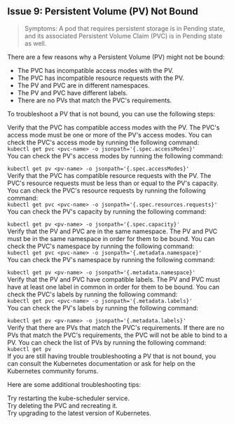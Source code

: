 ## Issue 9: Persistent Volume (PV) Not Bound
> Symptoms: A pod that requires persistent storage is in Pending state, and its associated Persistent Volume Claim (PVC) is in Pending state as well.

There are a few reasons why a Persistent Volume (PV) might not be bound:

* The PVC has incompatible access modes with the PV.
* The PVC has incompatible resource requests with the PV.
* The PV and PVC are in different namespaces.
* The PV and PVC have different labels.
* There are no PVs that match the PVC's requirements.

To troubleshoot a PV that is not bound, you can use the following steps:

Verify that the PVC has compatible access modes with the PV. The PVC's access mode must be one or more of the PV's access modes. You can check the PVC's access mode by running the following command:<br />
`kubectl get pvc <pvc-name> -o jsonpath='{.spec.accessModes}'`<br />
You can check the PV's access modes by running the following command:<br />

`kubectl get pv <pv-name> -o jsonpath='{.spec.accessModes}'`<br />
Verify that the PVC has compatible resource requests with the PV. The PVC's resource requests must be less than or equal to the PV's capacity. You can check the PVC's resource requests by running the following command:<br />
`kubectl get pvc <pvc-name> -o jsonpath='{.spec.resources.requests}'`<br />
You can check the PV's capacity by running the following command:<br />

`kubectl get pv <pv-name> -o jsonpath='{.spec.capacity}'`<br />
Verify that the PV and PVC are in the same namespace. The PV and PVC must be in the same namespace in order for them to be bound. You can check the PVC's namespace by running the following command:<br />
`kubectl get pvc <pvc-name> -o jsonpath='{.metadata.namespace}'`<br />
You can check the PV's namespace by running the following command:<br />

`kubectl get pv <pv-name> -o jsonpath='{.metadata.namespace}'`<br />
Verify that the PV and PVC have compatible labels. The PV and PVC must have at least one label in common in order for them to be bound. You can check the PVC's labels by running the following command:<br />
`kubectl get pvc <pvc-name> -o jsonpath='{.metadata.labels}'`<br />
You can check the PV's labels by running the following command:<br />

`kubectl get pv <pv-name> -o jsonpath='{.metadata.labels}'`<br />
Verify that there are PVs that match the PVC's requirements. If there are no PVs that match the PVC's requirements, the PVC will not be able to bind to a PV. You can check the list of PVs by running the following command:<br />
`kubectl get pv`<br />
If you are still having trouble troubleshooting a PV that is not bound, you can consult the Kubernetes documentation or ask for help on the Kubernetes community forums.

Here are some additional troubleshooting tips:

Try restarting the kube-scheduler service.<br />
Try deleting the PVC and recreating it.<br />
Try upgrading to the latest version of Kubernetes.<br />